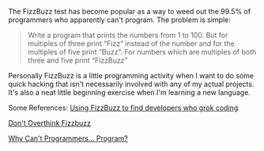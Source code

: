 The FizzBuzz test has become popular as a way to weed out the 99.5% of
programmers who apparently can't program. The problem is simple:

> Write a program that prints the numbers from 1 to 100. But for multiples of
> three print “Fizz” instead of the number and for the multiples of five print
> “Buzz”. For numbers which are multiples of both three and five print
> “FizzBuzz”

Personally FizzBuzz is a little programming activity when I want to do some
quick hacking that isn't necessarily involved with any of my actual
projects. It's also a neat little beginning exercise when I'm learning a new
language.

Some References:
[Using FizzBuzz to find developers who grok
coding](http://imranontech.com/2007/01/24/using-fizzbuzz-to-find-developers-who-grok-coding/)

[Don't Overthink
Fizzbuzz](http://weblog.raganwald.com/2007/01/dont-overthink-fizzbuzz.html)

[Why Can't
Programmers... Program?](http://www.codinghorror.com/blog/2007/02/why-cant-programmers-program.html)

